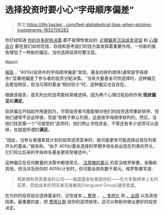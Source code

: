 # 选择投资时要小心“字母顺序偏差”

> 原文:[https://life hacker . com/feel-alphabetical-bias-when-picking-investments-1832706282](https://lifehacker.com/beware-alphabeticity-bias-when-picking-investments-1832706282)

你已经知道 [你的许多财务决策](https://twocents.lifehacker.com/how-your-psychology-affects-your-finances-1821986465) 都不是理性做出的: [近期偏差](https://lifehacker.com/seven-mental-biases-that-can-impact-how-you-invest-1651324703)[沉没成本谬误](https://lifehacker.com/the-cognitive-biases-that-lead-to-bad-money-decisions-1777406419) 和 [心理会计](https://twocents.lifehacker.com/how-your-psychology-affects-your-finances-1821986465) 都在我们如何花钱、存钱和思考我们的钱方面发挥着重要作用。一份新的报告增加了一种新的偏见，当你选择投资时要注意。

Watch

[报告](https://poseidon01.ssrn.com/delivery.php?ID=674066092020080067112006003086021101038046007020059034127066086110127101099074031028056033058006042055014024031096117113092100053082054001060125112077007099105084088041055020084031066088067023117008071031066018127074002029088097090065015101100079024&EXT=pdf) ，“401(k)投资中的字母顺序偏差”发现，基金的排列顺序(通常是字母顺序)“显著地偏差了参与者的投资分配决策。“当有大量基金可供选择时，这种偏见会更加明显，但当可用的基金“相对较少”时，这种偏见也会存在。

根据该报告，首先列出的选项更经常被选择，因为两个心理过程协同作用:**现状偏见**和**满足**。

现状偏见开始起作用是因为，尽管投资者可能能够对他们的投资选项重新排序，但他们通常不会这样做，而是“依赖于默认列表，这是按字母顺序排列的。然后，当他们找到第一个“可接受的”选项时，他们停止寻找资金，不管还有多少选项可以选择，也就是所谓的**满足**。

“因此，当参与者搜索其计划的投资选项菜单时，她可能更有可能选择出现在列表开头的基金，”报告称。“由于 401(k)基金选择的早期字母名称出现在列表的开头，它们将比后来的字母命名基金更经常被选中。”

这种偏见在任何数量的决策中都很常见， [注卑微的美元](https://humbledollar.com/2019/02/b-is-for-bias/) 的亚当格罗斯曼，金融和其他。但当涉及到你的 401(k)计划时，你可能会损失数千美元。格罗斯曼写道:

> 两家拥有昂贵基金的公司——美国基金和美国世纪——在大多数榜单上名列前茅，而低成本的领先者先锋集团(Vanguard Group)通常垫底。

在为你的投资组合选择基金时，记住成本 [、费用](https://twocents.lifehacker.com/how-to-locate-the-investment-fees-youre-paying-1830473654) 、 [、多样化](https://twocents.lifehacker.com/what-it-means-to-diversify-your-assets-1830708509) 和 [、业绩](https://twocents.lifehacker.com/how-to-see-whats-actually-inside-your-mutual-fund-1823329898) 以及其他因素。最重要的是，把 [费用比例](https://twocents.lifehacker.com/401-k-fees-you-need-to-know-1825819800) 给你的选项排序。这可以帮助你做出更好的投资决定。